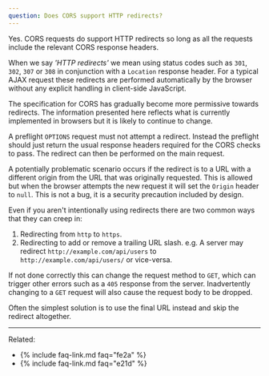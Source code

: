 ```yaml
---
question: Does CORS support HTTP redirects?
---
```


Yes. CORS requests do support HTTP redirects so long as all the requests include the relevant CORS response headers.

When we say *'HTTP redirects'* we mean using status codes such as `301`, `302`, `307` or `308` in conjunction with a
`Location` response header. For a typical AJAX request these redirects are performed automatically by the browser
without any explicit handling in client-side JavaScript.

The specification for CORS has gradually become more permissive towards redirects. The information presented here
reflects what is currently implemented in browsers but it is likely to continue to change.

A preflight `OPTIONS` request must not attempt a redirect. Instead the preflight should just return the usual response
headers required for the CORS checks to pass. The redirect can then be performed on the main request.

A potentially problematic scenario occurs if the redirect is to a URL with a different origin from the URL that was
originally requested. This is allowed but when the browser attempts the new request it will set the `Origin` header to
`null`. This is not a bug, it is a security precaution included by design.

Even if you aren't intentionally using redirects there are two common ways that they can creep in:

1. Redirecting from `http` to `https`.
2. Redirecting to add or remove a trailing URL slash. e.g. A server may redirect `http://example.com/api/users` to
   `http://example.com/api/users/` or vice-versa.

If not done correctly this can change the request method to `GET`, which can trigger other errors such as a `405`
response from the server. Inadvertently changing to a `GET` request will also cause the request body to be dropped.

Often the simplest solution is to use the final URL instead and skip the redirect altogether.

---

Related:

* {% include faq-link.md faq="fe2a" %}
* {% include faq-link.md faq="e21d" %}
